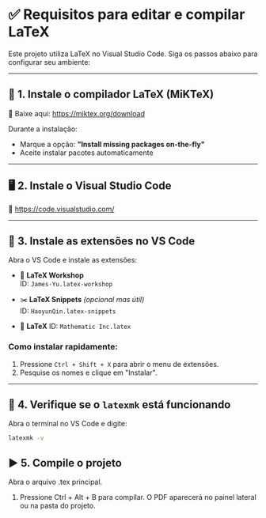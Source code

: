 # ✅ Requisitos para editar e compilar LaTeX

Este projeto utiliza LaTeX no Visual Studio Code. Siga os passos abaixo para configurar seu ambiente:

---

## 🧱 1. Instale o compilador LaTeX (MiKTeX)

🔗 Baixe aqui: https://miktex.org/download

Durante a instalação:
- Marque a opção: **"Install missing packages on-the-fly"**
- Aceite instalar pacotes automaticamente

---

## 🖥️ 2. Instale o Visual Studio Code

🔗 https://code.visualstudio.com/

---

## 🔌 3. Instale as extensões no VS Code

Abra o VS Code e instale as extensões:

- 🧪 **LaTeX Workshop**  
  ID: `James-Yu.latex-workshop`

- ✂️ **LaTeX Snippets** *(opcional mas útil)*  
  ID: `HaoyunQin.latex-snippets`

- 📂 **LaTeX**
 ID: `Mathematic Inc.latex`

### Como instalar rapidamente:

1. Pressione `Ctrl + Shift + X` para abrir o menu de extensões.
2. Pesquise os nomes e clique em "Instalar".

---

## 🧪 4. Verifique se o `latexmk` está funcionando

Abra o terminal no VS Code e digite:

```bash
latexmk -v
```

## ▶️ 5. Compile o projeto

Abra o arquivo .tex principal.

1. Pressione Ctrl + Alt + B para compilar.
  O PDF aparecerá no painel lateral ou na pasta do projeto.